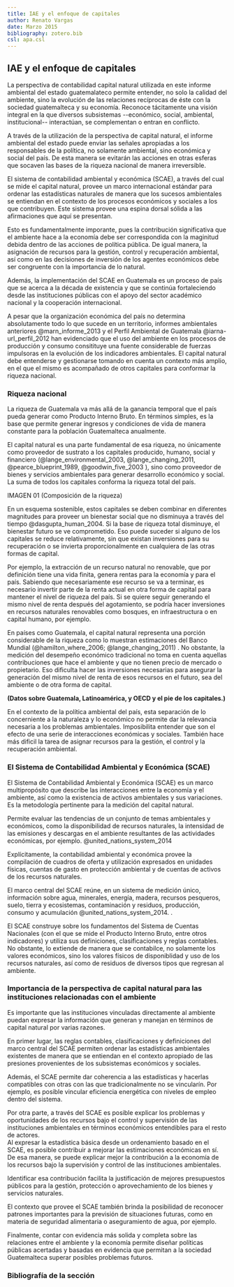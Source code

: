 ```yaml
---
title: IAE y el enfoque de capitales
author: Renato Vargas
date: Marzo 2015
bibliography: zotero.bib
csl: apa.csl
---
```

## IAE y el enfoque de capitales  

<!-- _**Establece la relación entre el IAE y este informe basado en las cuentas del capital natural y el enfoque sistémico (4 pag) RENATO**_  

Qué quiero decir:  

 * Los problemas ambientales generalmente tienen su origen en otras esferas del desarrollo nacional, como la economía o los procesos sociales.  
 * Por eso es necesario entender el desempeño ambiental de manera integrada con los elementos de otras esferas que tienen influencia sobre el mismo.  
 * La perspectiva de capitales reconoce que el desarrollo de los países está ampliamente ligado a su base de riqueza, la cual está integrada por el capital producido, natural, humano, social, y en algunos casos financiero.  
 * El Sistema de Contabilidad Ambiental y Económica nos provee un estándar que nos permite ordenar la información ambiental de manera que sea compatible con la forma de enteder el desempeño económico. El sistema es complementario y puede proveer información a otras metodologías de evaluación del desempeño ambiental, como la de presión, estado, impacto y respuesta (PEIR).  
 * Este informe nos permite reflexionar sobre la forma en que usamos nuestro ambiente para generar bienestar y la importancia que el mismo tiene para los procesos económicos y sociales. Nos permite pensar evaluar cuan sostenible es nuestro crecimiento económico.  -->

<!-- correr esto en una terminal:
pandoc -o final.docx --filter pandoc-citeproc iae-1_2.md -->

La perspectiva de contabilidad capital natural utilizada en este informe ambiental del estado guatemalateco permite entender, no solo la calidad del ambiente, sino la evolución de las relaciones recíprocas de éste con la sociedad guatemalteca y su economía. Reconoce tácitamente una visión integral en la que diversos subsistemas --económico, social, ambiental, institucional-- interactúan, se complementan o entran en conflicto.  

A través de la utilización de la perspectiva de capital natural, el informe ambiental del estado puede enviar las señales apropiadas a los responsables de la política, no solamente ambiental, sino económica y social del país. De esta manera se evitarán las acciones en otras esferas que socaven las bases de la riqueza nacional de manera irreversible.

El sistema de contabilidad ambiental y económica (SCAE), a través del cual se mide el capital natural, provee un marco internacional estándar para ordenar las estadísticas naturales de manera que los sucesos ambientales se entiendan en el contexto de los procesos económicos y sociales a los que contribuyen. Este sistema provee una espina dorsal sólida a las afirmaciones que aquí se presentan.

Esto es fundamentalmente imporante, pues la contribución significativa que el ambiente hace a la economía debe ser correspondida con la maginitud debida dentro de las acciones de política pública. De igual manera, la asignación de recursos para la gestión, control y recuperación ambiental, así como en las decisiones de inversión de los agentes económicos debe ser congruente con la importancia de lo natural.

Además, la implementación del SCAE en Guatemala es un proceso de país que se acerca a la década de existencia y que se continúa fortaleciendo desde las instituciones públicas con el apoyo del sector académico nacional y la cooperación internacional.

A pesar que la organización económica del país no determina absolutamente todo lo que sucede en un territorio, informes ambientales anteriores @marn_informe_2013<!-- (Marn, 2013) --> y el Perfil Ambiental de Guatemala @iarna-url_perfil_2012 <!--(Iarna-Url, 2012)--> han evidenciado que el uso del ambiente en los procesos de producción y consumo consitituye una fuente considerable de fuerzas impulsoras en la evolución de los indicadores ambientales. El capital natural debe entenderse y gestionarse tomando en cuenta un contexto más amplio, en el que el mismo es acompañado de otros capitales para conformar la riqueza nacional.  

### Riqueza nacional  

La riqueza de Guatemala va más allá de la ganancia temporal que el país pueda generar como Producto Interno Bruto. En términos simples, es la base que permite generar ingresos y condiciones de vida de manera constante para la población Guatemalteca anualmente.  

El capital natural es una parte fundamental de esa riqueza, no únicamente como proveedor de sustrato a los capitales producido, humano, social y financiero (@lange_environmental_2003, @lange_changing_2011, @pearce_blueprint_1989, @goodwin_five_2003 <!--Lange et al, 2003; Harrison, 2011; Pearce, 2000; y Goodwin 2003 -->), sino como proveedor de bienes y servicios ambientales para generar desarrollo económico y social. La suma de todos los capitales conforma la riqueza total del país.  

IMAGEN 01 (Composición de la riqueza)  

En un esquema sostenible, estos capitales se deben combinar en diferentes magnitudes para proveer un bienestar social que no disminuya a través del tiempo <!--**(Dasgupta, 2001)**--> @dasgupta_human_2004. Si la base de riqueza total disminuye, el bienestar futuro se ve comprometido. Eso puede suceder si alguno de los capitales se reduce relativamente, sin que existan inversiones para su recuperación o se invierta proporcionalmente en cualquiera de las otras formas de capital.

Por ejemplo, la extracción de un recurso natural no renovable, que por definición tiene una vida finita, genera rentas para la economía y para el país. Sabiendo que necesariamente ese recurso se va a terminar, es necesario invertir parte de la renta actual en otra forma de capital para mantener el nivel de riqueza del país. Si se quiere seguir generando el mismo nivel de renta después del agotamiento, se podría hacer inversiones en recursos naturales renovables como bosques, en infraestructura o en capital humano, por ejemplo.  

En países como Guatemala, el capital natural representa una porción considerable de la riqueza como lo muestran estimaciones del Banco Mundial (@hamilton_where_2006; @lange_changing_2011) <!--(Hamilton et al., 2006; Lange et al., 2011)-->. No obstante, la medición del desempeño económico tradicional no toma en cuenta aquellas contribuciones que hace el ambiente y que no tienen precio de mercado o propietario. Eso dificulta hacer las inversiones necesarias para asegurar la generación del mismo nivel de renta de esos recursos en el futuro, sea del ambiente o de otra forma de capital.  

**(Datos sobre Guatemala, Latinoamérica, y OECD y el pie de los capitales.)**

En el contexto de la política ambiental del país, esta separación de lo concerniente a la naturaleza y lo económico no permite dar la relevancia necesaria a los problemas ambientales. Imposibilita entender que son el efecto de una serie de interacciones económicas y sociales. También hace más dificil la tarea de asignar recursos para la gestión, el control y la recuperación ambiental.  


### El Sistema de Contabilidad Ambiental y Económica (SCAE)  

El Sistema de Contabilidad Ambiental y Económica (SCAE) es un marco multipropósito que describe las interacciones entre la economía y el ambiente, así como la existencia de activos ambientales y sus variaciones. Es la metodología pertinente para la medición del capital natural.

Permite evaluar las tendencias de un conjunto de temas ambientales y económicos, como la disponibilidad de recursos naturales, la intensidad de las emisiones y descargas en el ambiente resultantes de las actividades económicas, por ejemplo. @united_nations_system_2014 <!--**(Naciones Unidas, et al., 2011)**.-->

Explícitamente, la contabilidad ambiental y económica provee la compilación de cuadros de oferta y utilización expresados en unidades físicas, cuentas de gasto en protección ambiental y de cuentas de activos de los recursos naturales.

El marco central del SCAE reúne, en un sistema de medición único, información sobre agua, minerales, energía, madera, recursos pesqueros, suelo, tierra y ecosistemas, contaminación y residuos, producción, consumo y acumulación @united_nations_system_2014. <!--(Naciones Unidas, et al., 2011)-->.

El SCAE construye sobre los fundamentos del Sistema de Cuentas Nacionales (con el que se mide el Producto Interno Bruto, entre otros indicadores) y utiliza sus definiciones, clasificaciones y reglas contables. No obstante, lo extiende de manera que se contabilce, no solamente los valores económicos, sino los valores físicos de disponiblidad y uso de los recursos naturales, así como de residuos de diversos tipos que regresan al ambiente.

### Importancia de la perspectiva de capital natural para las instituciones relacionadas con el ambiente

Es importante que las instituciones vinculadas directamente al ambiente puedan expresar la información que generan y manejan en términos de capital natural por varias razones.

En primer lugar, las reglas contables, clasificaciones y definiciones del marco central del SCAE permiten ordenar las estadísticas ambientales existentes de manera que se entiendan en el contexto apropiado de las presiones provenientes de los subsistemas económicos y sociales.

Además, el SCAE permite dar coherencia a las estadísticas y hacerlas compatibles con otras con las que tradicionalmente no se vincularín. Por ejemplo, es posible vincular eficiencia energética con niveles de empleo dentro del sistema.

Por otra parte, a través del SCAE es posible explicar los problemas y oportunidades de los recursos bajo el control y supervisión de las instituciones ambientales en términos económicos entendibles para el resto de actores.  
Al expresar la estadística básica desde un ordenamiento basado en el SCAE, es posible contribuir a mejorar las estimaciones económicas en sí.  De esa manera, se puede explicar mejor la contribución a la economía de los recursos bajo la supervisión y control de las instituciones ambientales.

Identificar esa contribución facilita la justificación de mejores presupuestos públicos para la gestión, protección o aprovechamiento de los bienes y servicios naturales.  

El contexto que provee el SCAE también brinda la posibilidad de reconocer patrones importantes para la previsión de situaciones futuras, como en materia de seguridad alimentaria o aseguramiento de agua, por ejemplo.  

Finalmente, contar con evidencia más solida y completa sobre las relaciones entre el ambiente y la economía permite diseñar políticas públicas acertadas y basadas en evidencia que permitan a la sociedad Guatemalteca superar posibles problemas futuros.

<!-- **PARA CERRAR** - El capital natural interactúa con el capital producido, el capital humano y el capital social. Se ve influenciado por éstos y, de esta manera, se crean condiciones favorables o adversas para el desarrollo social,  económico y ambiental del país. Por esa razón, es importante entender los conflictos y oportunidades ambientales como interacciones entre elementos de las esferas ambiental, económica, social e institucional.  -->

### Bibliografía de la sección
